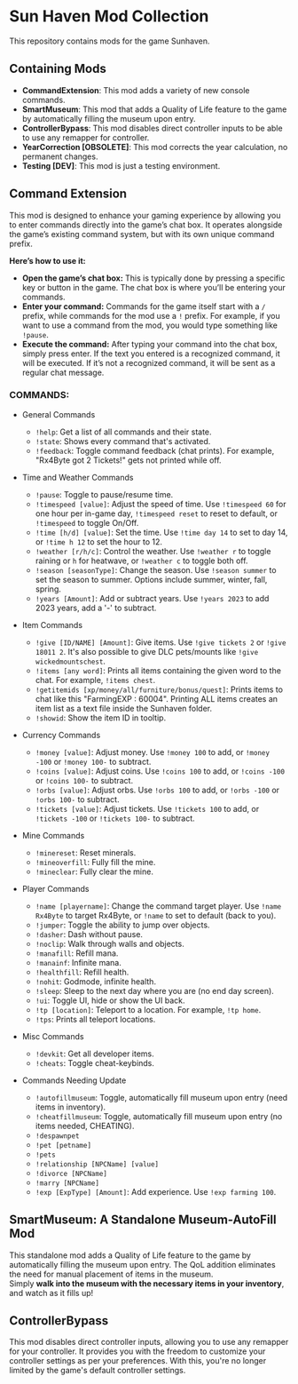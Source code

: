 # Sun Haven Mod Collection

This repository contains mods for the game Sunhaven.

## Containing Mods
* **CommandExtension**: This mod adds a variety of new console commands.
* **SmartMuseum**: This mod that adds a Quality of Life feature to the game by automatically filling the museum upon entry.
* **ControllerBypass**: This mod disables direct controller inputs to be able to use any remapper for controller.
* **YearCorrection [OBSOLETE]**: This mod corrects the year calculation, no permanent changes.
* **Testing [DEV]**: This mod is just a testing environment.

## Command Extension
This mod is designed to enhance your gaming experience by allowing you to enter commands directly into the game’s chat box. It operates alongside the game’s existing command system, but with its own unique command prefix.  

**Here’s how to use it:**

* **Open the game’s chat box:**
This is typically done by pressing a specific key or button in the game. The chat box is where you’ll be entering your commands.
* **Enter your command:** Commands for the game itself start with a `/` prefix, while commands for the mod use a `!` prefix. For example, if you want to use a command from the mod, you would type something like `!pause`.
* **Execute the command:** After typing your command into the chat box, simply press enter. If the text you entered is a recognized command, it will be executed. If it’s not a recognized command, it will be sent as a regular chat message.

### COMMANDS:
* General Commands
  * `!help`: Get a list of all commands and their state.
  * `!state`: Shows every command that's activated.
  * `!feedback`: Toggle command feedback (chat prints). For example, "Rx4Byte got 2 Tickets!" gets not printed while off.

* Time and Weather Commands
  * `!pause`: Toggle to pause/resume time.
  * `!timespeed [value]`: Adjust the speed of time. Use `!timespeed 60` for one hour per in-game day, `!timespeed reset` to reset to default, or `!timespeed` to toggle On/Off.
  * `!time [h/d] [value]`: Set the time. Use `!time day 14` to set to day 14, or `!time h 12` to set the hour to 12.
  * `!weather [r/h/c]`: Control the weather. Use `!weather r` to toggle raining or `h` for heatwave, or `!weather c` to toggle both off.
  * `!season [seasonType]`: Change the season. Use `!season summer` to set the season to summer. Options include summer, winter, fall, spring.
  * `!years [Amount]`: Add or subtract years. Use `!years 2023` to add 2023 years, add a '-' to subtract.

* Item Commands
  * `!give [ID/NAME] [Amount]`: Give items. Use `!give tickets 2` or `!give 18011 2`. It's also possible to give DLC pets/mounts like `!give wickedmountschest`.
  * `!items [any word]`: Prints all items containing the given word to the chat. For example, `!items chest`.
  * `!getitemids [xp/money/all/furniture/bonus/quest]`: Prints items to chat like this "FarmingEXP : 60004". Printing ALL items creates an item list as a text file inside the Sunhaven folder.
  * `!showid`: Show the item ID in tooltip.

* Currency Commands
  * `!money [value]`: Adjust money. Use `!money 100` to add, or `!money -100` or `!money 100-` to subtract.
  * `!coins [value]`: Adjust coins. Use `!coins 100` to add, or `!coins -100` or `!coins 100-` to subtract.
  * `!orbs [value]`: Adjust orbs. Use `!orbs 100` to add, or `!orbs -100` or `!orbs 100-` to subtract.
  * `!tickets [value]`: Adjust tickets. Use `!tickets 100` to add, or `!tickets -100` or `!tickets 100-` to subtract.

* Mine Commands
  * `!minereset`: Reset minerals.
  * `!mineoverfill`: Fully fill the mine.
  * `!mineclear`: Fully clear the mine.

* Player Commands
  * `!name [playername]`: Change the command target player. Use `!name Rx4Byte` to target Rx4Byte, or `!name` to set to default (back to you).
  * `!jumper`: Toggle the ability to jump over objects.
  * `!dasher`: Dash without pause.
  * `!noclip`: Walk through walls and objects.
  * `!manafill`: Refill mana.
  * `!manainf`: Infinite mana.
  * `!healthfill`: Refill health.
  * `!nohit`: Godmode, infinite health.
  * `!sleep`: Sleep to the next day where you are (no end day screen).
  * `!ui`: Toggle UI, hide or show the UI back.
  * `!tp [location]`: Teleport to a location. For example, `!tp home`.
  * `!tps`: Prints all teleport locations.

* Misc Commands
  * `!devkit`: Get all developer items.
  * `!cheats`: Toggle cheat-keybinds.

* Commands Needing Update
  * `!autofillmuseum`: Toggle, automatically fill museum upon entry (need items in inventory).
  * `!cheatfillmuseum`: Toggle, automatically fill museum upon entry (no items needed, CHEATING).
  * `!despawnpet`
  * `!pet [petname]`
  * `!pets`
  * `!relationship [NPCName] [value]`
  * `!divorce [NPCName]`
  * `!marry [NPCName]`
  * `!exp [ExpType] [Amount]`: Add experience. Use `!exp farming 100`.


## SmartMuseum: A Standalone Museum-AutoFill Mod
This standalone mod adds a Quality of Life feature to the game by automatically filling the museum upon entry. The QoL addition eliminates the need for manual placement of items in the museum.  
Simply **walk into the museum with the necessary items in your inventory**, and watch as it fills up!

## ControllerBypass
This mod disables direct controller inputs, allowing you to use any remapper for your controller. It provides you with the freedom to customize your controller settings as per your preferences. With this, you're no longer limited by the game's default controller settings.
